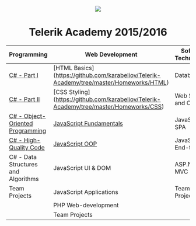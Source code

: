 <p align="center"><a href="http://academy.telerik.com/"><img src="https://github.com/karabeliov/Telerik-Academy/blob/master/Homeworks/C%231/07.Exam-preparation/Telerik.png" /></a></p>

<h1 align="center">Telerik Academy 2015/2016</h1>

| Programming                                                                 | Web Development                                     | Software Technologies
| --------------------------------------------------------------------------- | --------------------------------------------------- | -------------------------------------------------------------- |
| [C# - Part I](https://github.com/karabeliov/Telerik-Academy/tree/master/Homeworks/C%231)                                                  | [HTML Basics] (https://github.com/karabeliov/Telerik-Academy/tree/master/Homeworks/HTML)                                         | Databases                                                      |
| [C# - Part II](https://github.com/karabeliov/Telerik-Academy/tree/master/Homeworks/C%232)                                                | [CSS Styling] (https://github.com/karabeliov/Telerik-Academy/tree/master/Homeworks/CSS)                                       | Web Services and Cloud                                         |
| [C# - Object-Oriented Programming](https://github.com/karabeliov/Telerik-Academy/tree/master/Homeworks/C%23OOP)        | [JavaScript Fundamentals](https://github.com/karabeliov/Telerik-Academy/tree/master/Homeworks/JavaScript%20Fundamentals)                             | JavaScript SPA                                                 |
| [C# - High-Quality Code](https://github.com/karabeliov/Telerik-Academy/tree/master/Homeworks/High-Quality-Code)						                              | [JavaScript OOP](https://github.com/karabeliov/Telerik-Academy/tree/master/Homeworks/JavaScript-OOP)                                  | JavaScript End-to-End                                          | 
| C# - Data Structures and Algorithms                                         |  JavaScript UI & DOM                                   | ASP.NET MVC                                                    |
| Team Projects                                                               | JavaScript Applications                             |  Team Projects                                                       | 
|                                                                    | PHP Web-development                                 |                                                                |
|                                                                             | Team Projects                                            |                                                               |

